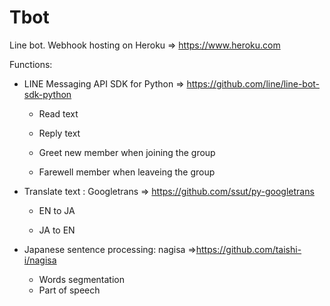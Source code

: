 # Tbot

Line bot. Webhook hosting on Heroku => https://www.heroku.com

Functions:

  - LINE Messaging API SDK for Python => https://github.com/line/line-bot-sdk-python
  
    - Read text

    - Reply text
    
    - Greet new member when joining the group
    
    - Farewell member when leaveing the group
 
  
  - Translate text : Googletrans => https://github.com/ssut/py-googletrans
  
    - EN to JA
    
    - JA to EN
    
  
  
  - Japanese sentence processing: nagisa =>https://github.com/taishi-i/nagisa
  
    - Words segmentation
    - Part of speech
